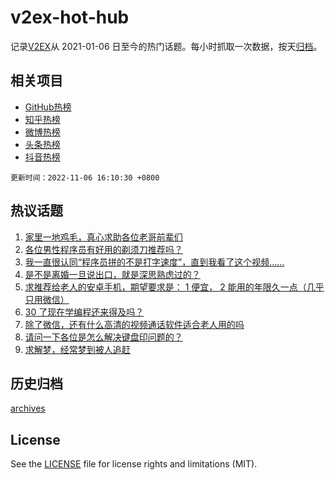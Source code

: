 # v2ex-hot-hub

 记录[V2EX](https://www.v2ex.com/)从 2021-01-06 日至今的热门话题。每小时抓取一次数据，按天[归档](archives)。
 
 ## 相关项目

- [GitHub热榜](https://github.com/lonnyzhang423/github-hot-hub)
- [知乎热榜](https://github.com/lonnyzhang423/zhihu-hot-hub)
- [微博热榜](https://github.com/lonnyzhang423/weibo-hot-hub)
- [头条热榜](https://github.com/lonnyzhang423/toutiao-hot-hub)
- [抖音热榜](https://github.com/lonnyzhang423/douyin-hot-hub)


 `更新时间：2022-11-06 16:10:30 +0800`

## 热议话题

1. [家里一地鸡毛，真心求助各位老哥前辈们](https://www.v2ex.com/t/892932)
1. [各位男性程序员有好用的剃须刀推荐吗？](https://www.v2ex.com/t/892964)
1. [我一直很认同“程序员拼的不是打字速度”，直到我看了这个视频……](https://www.v2ex.com/t/892973)
1. [是不是离婚一旦说出口，就是深思熟虑过的？](https://www.v2ex.com/t/893006)
1. [求推荐给老人的安卓手机，期望要求是： 1 便宜， 2 能用的年限久一点（几乎只用微信）](https://www.v2ex.com/t/893017)
1. [30 了现在学编程还来得及吗？](https://www.v2ex.com/t/892970)
1. [除了微信，还有什么高清的视频通话软件适合老人用的吗](https://www.v2ex.com/t/893045)
1. [请问一下各位是怎么解决键盘印问题的？](https://www.v2ex.com/t/892929)
1. [求解梦，经常梦到被人追赶](https://www.v2ex.com/t/893014)

## 历史归档

[archives](archives)

## License

See the [LICENSE](LICENSE) file for license rights and limitations (MIT).
